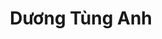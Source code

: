 ---
title: Dương Tùng Anh
layout: hosohocsinh
birthday: '2003-11-21'
categories: hoso
fbcomments: true
tc: active
hs: active
avatar: tunganh.jpg
permalink: /hoso/tunganh.html
phone: 0962321902 / 0376953283
address: Kim Bảng - Hà Nam
shortname: Tunna Dương
facebook: tunna.duong
instagram: tunganhduongg
---
